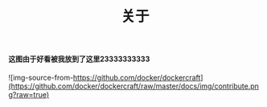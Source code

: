﻿---
layout: page
title: 关于
description: About
keywords: 740291272.github.io
comments: true
menu: 关于
permalink: /about/
---

#### 这图由于好看被我放到了这里23333333333

![img-source-from-https://github.com/docker/dockercraft](https://github.com/docker/dockercraft/raw/master/docs/img/contribute.png?raw=true)